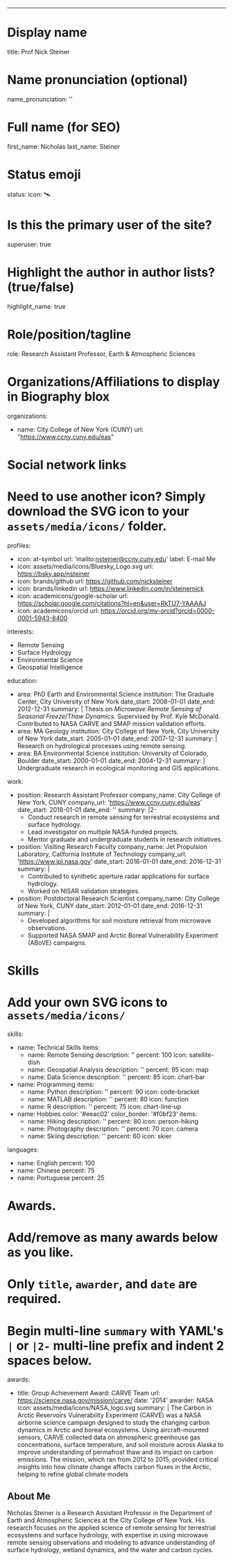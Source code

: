 ---
# Display name
title: Prof Nick Steiner

# Name pronunciation (optional)
name_pronunciation: ''

# Full name (for SEO)
first_name: Nicholas
last_name: Steiner

# Status emoji
status:
  icon: 🛰️

# Is this the primary user of the site?
superuser: true

# Highlight the author in author lists? (true/false)
highlight_name: true

# Role/position/tagline
role: Research Assistant Professor, Earth & Atmospheric Sciences

# Organizations/Affiliations to display in Biography blox
organizations:
  - name: City College of New York (CUNY)
    url: "https://www.ccny.cuny.edu/eas"

# Social network links
# Need to use another icon? Simply download the SVG icon to your `assets/media/icons/` folder.
profiles:
  - icon: at-symbol
    url: 'mailto:nsteiner@ccny.cuny.edu'
    label: E-mail Me
  - icon: assets/media/icons/Bluesky_Logo.svg
    url: https://bsky.app/nsteiner
  - icon: brands/github
    url: https://github.com/nicksteiner
  - icon: brands/linkedin
    url: https://www.linkedin.com/in/steinernick
  - icon: academicons/google-scholar
    url: https://scholar.google.com/citations?hl=en&user=RkTU7-YAAAAJ
  - icon: academicons/orcid
    url: https://orcid.org/my-orcid?orcid=0000-0001-5943-8400


interests:
  - Remote Sensing
  - Surface Hydrology
  - Environmental Science
  - Geospatial Intelligence

education:
  - area: PhD Earth and Environmental Science
    institution: The Graduate Center, City University of New York
    date_start: 2008-01-01
    date_end: 2012-12-31
    summary: |
      Thesis on _Microwave Remote Sensing of Seasonal Freeze/Thaw Dynamics_. Supervised by Prof. Kyle McDonald. Contributed to NASA CARVE and SMAP mission validation efforts.
  - area: MA Geology
    institution: City College of New York, City University of New York
    date_start: 2005-01-01
    date_end: 2007-12-31
    summary: |
      Research on hydrological processes using remote sensing.
  - area: BA Environmental Science
    institution: University of Colorado, Boulder
    date_start: 2000-01-01
    date_end: 2004-12-31
    summary: |
      Undergraduate research in ecological monitoring and GIS applications.



work:
  - position: Research Assistant Professor
    company_name: City College of New York, CUNY
    company_url: 'https://www.ccny.cuny.edu/eas'
    date_start: 2018-01-01
    date_end: ''
    summary: |2-
      - Conduct research in remote sensing for terrestrial ecosystems and surface hydrology.
      - Lead investigator on multiple NASA-funded projects.
      - Mentor graduate and undergraduate students in research initiatives.
  - position: Visiting Research Faculty
    company_name: Jet Propulsion Laboratory, California Institute of Technology
    company_url: 'https://www.jpl.nasa.gov'
    date_start: 2016-01-01
    date_end: 2016-12-31
    summary: |
      - Contributed to synthetic aperture radar applications for surface hydrology.
      - Worked on NISAR validation strategies.
  - position: Postdoctoral Research Scientist
    company_name: City College of New York, CUNY
    date_start: 2012-01-01
    date_end: 2016-12-31
    summary: |
      - Developed algorithms for soil moisture retrieval from microwave observations.
      - Supported NASA SMAP and Arctic Boreal Vulnerability Experiment (ABoVE) campaigns.

# Skills
# Add your own SVG icons to `assets/media/icons/`
skills:
  - name: Technical Skills
    items:
      - name: Remote Sensing
        description: ''
        percent: 100
        icon: satellite-dish
      - name: Geospatial Analysis
        description: ''
        percent: 95
        icon: map
      - name: Data Science
        description: ''
        percent: 85
        icon: chart-bar
  - name: Programming
    items:
      - name: Python
        description: ''
        percent: 90
        icon: code-bracket
      - name: MATLAB
        description: ''
        percent: 80
        icon: function
      - name: R
        description: ''
        percent: 75
        icon: chart-line-up
  - name: Hobbies
    color: '#eeac02'
    color_border: '#f0bf23'
    items:
      - name: Hiking
        description: ''
        percent: 80
        icon: person-hiking
      - name: Photography
        description: ''
        percent: 70
        icon: camera
      - name: Skiing
        description: ''
        percent: 60
        icon: skier

languages:
  - name: English
    percent: 100
  - name: Chinese
    percent: 75
  - name: Portuguese
    percent: 25

# Awards.
#   Add/remove as many awards below as you like.
#   Only `title`, `awarder`, and `date` are required.
#   Begin multi-line `summary` with YAML's `|` or `|2-` multi-line prefix and indent 2 spaces below.
awards:
  - title: Group Achievement Award: CARVE Team
    url: https://science.nasa.gov/mission/carve/
    date: '2014'
    awarder: NASA
    icon: assets/media/icons/NASA_logo.svg
    summary: |
      The Carbon in Arctic Reservoirs Vulnerability Experiment (CARVE) was a NASA airborne science campaign designed to study the changing carbon dynamics in Arctic and boreal ecosystems. Using aircraft-mounted sensors, CARVE collected data on atmospheric greenhouse gas concentrations, surface temperature, and soil moisture across Alaska to improve understanding of permafrost thaw and its impact on carbon emissions. The mission, which ran from 2012 to 2015, provided critical insights into how climate change affects carbon fluxes in the Arctic, helping to refine global climate models



## About Me

Nicholas Steiner is a Research Assistant Professor in the Department of Earth and Atmospheric Sciences at the City College of New York. His research focuses on the applied science of remote sensing for terrestrial ecosystems and surface hydrology, with expertise in using microwave remote sensing observations and modeling to advance understanding of surface hydrology, wetland dynamics, and the water and carbon cycles.